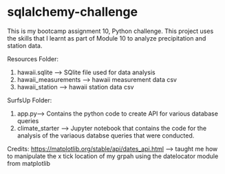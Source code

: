 # sqlalchemy-challenge
This is my bootcamp assignment 10, Python challenge.
This project uses the skills that I learnt as part of Module 10 to analyze precipitation and station data. 

Resources Folder: 
1. hawaii.sqlite --> SQlite file used for data analysis
2. hawaii_measurements --> hawaii measurement data csv
3. hawaii_station --> hawaii station data csv 

SurfsUp Folder: 
1. app.py--> Contains the python code to create API for various database queries
2. climate_starter --> Jupyter notebook that contains the code for the analysis of the variaous databse queries that were conducted. 

Credits: 
https://matplotlib.org/stable/api/dates_api.html --> taught me how to manipulate the x tick location of my grpah using the datelocator module from matplotlib

